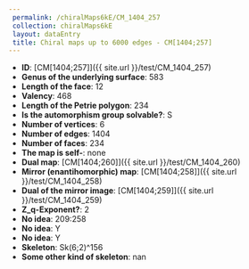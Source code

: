 ```yaml
--- 
 permalink: /chiralMaps6kE/CM_1404_257 
 collection: chiralMaps6kE
 layout: dataEntry
 title: Chiral maps up to 6000 edges - CM[1404;257]
---
```


- **ID**: [CM[1404;257]]({{ site.url }}/test/CM_1404_257)
- **Genus of the underlying surface**: 583
- **Length of the face**: 12
- **Valency**: 468
- **Length of the Petrie polygon**: 234
- **Is the automorphism group solvable?**: S
- **Number of vertices**: 6
- **Number of edges**: 1404
- **Number of faces**: 234
- **The map is self-**: none
- **Dual map**: [CM[1404;260]]({{ site.url }}/test/CM_1404_260)
- **Mirror (enantihomorphic) map**: [CM[1404;258]]({{ site.url }}/test/CM_1404_258)
- **Dual of the mirror image**: [CM[1404;259]]({{ site.url }}/test/CM_1404_259)
- **Z_q-Exponent?**: 2
- **No idea**:  209:258
- **No idea**: Y
- **No idea**: Y
- **Skeleton**: Sk(6;2)^156
- **Some other kind of skeleton**: nan
